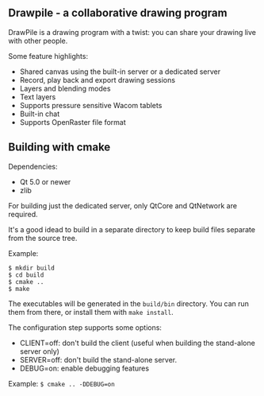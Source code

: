 Drawpile - a collaborative drawing program
------------------------------------------

DrawPile is a drawing program with a twist: you can share your drawing
live with other people.

Some feature highlights:

* Shared canvas using the built-in server or a dedicated server
* Record, play back and export drawing sessions
* Layers and blending modes
* Text layers
* Supports pressure sensitive Wacom tablets
* Built-in chat
* Supports OpenRaster file format

## Building with cmake

Dependencies:

* Qt 5.0 or newer
* zlib

For building just the dedicated server, only QtCore and QtNetwork are required.

It's a good idead to build in a separate directory to keep build files
separate from the source tree.

Example:

    $ mkdir build
    $ cd build
    $ cmake ..
    $ make

The executables will be generated in the `build/bin` directory. You can run them from there,
or install them with `make install`.

The configuration step supports some options:

* CLIENT=off: don't build the client (useful when building the stand-alone server only)
* SERVER=off: don't build the stand-alone server.
* DEBUG=on: enable debugging features

Example: `$ cmake .. -DDEBUG=on`

